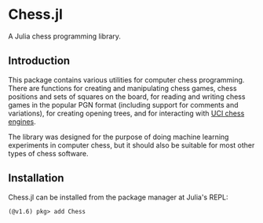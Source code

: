 # Chess.jl

A Julia chess programming library.

## Introduction

This package contains various utilities for computer chess programming. There
are functions for creating and manipulating chess games, chess positions and
sets of squares on the board, for reading and writing chess games in the popular
PGN format (including support for comments and variations), for creating opening
trees, and for interacting with
[UCI chess engines](http://wbec-ridderkerk.nl/html/UCIProtocol.html).

The library was designed for the purpose of doing machine learning experiments
in computer chess, but it should also be suitable for most other types of chess
software.

## Installation

Chess.jl can be installed from the package manager at Julia's REPL:

```
(@v1.6) pkg> add Chess
```
